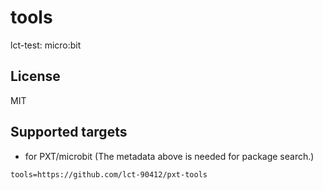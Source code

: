 # tools

 lct-test: micro:bit 

## License

MIT

## Supported targets

* for PXT/microbit
(The metadata above is needed for package search.)

```package
tools=https://github.com/lct-90412/pxt-tools
```
